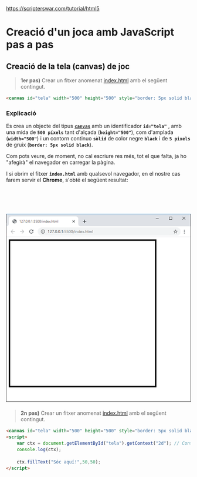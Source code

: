 https://scripterswar.com/tutorial/html5

# Creació d'un joca amb JavaScript pas a pas

## Creació de la tela (canvas) de joc

> **1er pas)** Crear un fitxer anomenat [index.html](pasos/index_0001.html) amb el següent contingut.

```html
<canvas id="tela" width="500" height="500" style="border: 5px solid black;"></canvas>
```

### Explicació

Es crea un objecte del tipus [**```canvas```**](https://www.w3schools.com/html/html5_canvas.asp) amb un identificador **```id="tela"```** , amb una mida de **```500 píxels```** tant d'alçada (**```height="500"```**), com d'amplada (**```width="500"```**) i un contorn continuo **```sòlid```** de color negre **```black```** i de **```5 pixels```** de gruix (**```border: 5px solid black```**).

Com pots veure, de moment, no cal escriure res més, tot el que falta, ja ho "afegirà" el navegador en carregar la pàgina.

I si obrim el fitxer **```index.html```** amb qualsevol navegador, en el nostre cas farem servir el **Chrome**, s'obté el següent resultat:

&nbsp;
----
![alt text](images/image00001.png "Fitxer index.html")
----

> **2n pas)** Crear un fitxer anomenat [index.html](pasos/index_0001.html) amb el següent contingut.
```html
<canvas id="tela" width="500" height="500" style="border: 5px solid black;"></canvas>
<script>
    var ctx = document.getElementById("tela").getContext("2d"); // Context => ctx
    console.log(ctx);

    ctx.fillText("Sóc aquí!",50,50);
</script>

```
